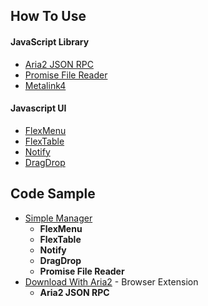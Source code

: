 ## How To Use

#### JavaScript Library
- [Aria2 JSON RPC](/readme/aria2.md)
- [Promise File Reader](/readme/filereader.md)
- [Metalink4](/readme/metalink4.md)

#### Javascript UI
- [FlexMenu](/readme/menu.md)
- [FlexTable](/readme/table.md)
- [Notify](/readme/notify.md)
- [DragDrop](/readme/dragdrop.md)

## Code Sample
- [Simple Manager](/sample)
    - **FlexMenu**
    - **FlexTable**
    - **Notify**
    - **DragDrop**
    - **Promise File Reader**
- [Download With Aria2](//github.com/jc3213/download_with_aria2) - Browser Extension
    - **Aria2 JSON RPC**
